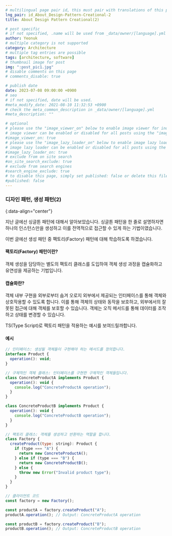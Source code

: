 ```yaml
---
# multilingual page pair id, this must pair with translations of this page. (This name must be unique)
lng_pair: id_About_Design-Pattern-Creational-2
title: About Design Pattern Creational(2)

# post specific
# if not specified, .name will be used from _data/owner/[language].yml
author: Yeonuk
# multiple category is not supported
category: Architecture
# multiple tag entries are possible
tags: [architecture, software]
# thumbnail image for post
img: ":post_pic1.jpg"
# disable comments on this page
# comments_disable: true

# publish date
date: 2023-07-08 09:00:00 +0900
# seo
# if not specified, date will be used.
#meta_modify_date: 2021-08-10 11:32:53 +0900
# check the meta_common_description in _data/owner/[language].yml
#meta_description: ""

# optional
# please use the "image_viewer_on" below to enable image viewer for individual pages or posts (_posts/ or [language]/_posts folders).
# image viewer can be enabled or disabled for all posts using the "image_viewer_posts: true" setting in _data/conf/main.yml.
#image_viewer_on: true
# please use the "image_lazy_loader_on" below to enable image lazy loader for individual pages or posts (_posts/ or [language]/_posts folders).
# image lazy loader can be enabled or disabled for all posts using the "image_lazy_loader_posts: true" setting in _data/conf/main.yml.
#image_lazy_loader_on: true
# exclude from on site search
#on_site_search_exclude: true
# exclude from search engines
#search_engine_exclude: true
# to disable this page, simply set published: false or delete this file
#published: false
---
```


<!-- outline-start -->

### 디자인 패턴, 생성 패턴(2)

{:data-align="center"}

<!-- outline-end -->

지난 글에선 싱글톤 패턴에 대해서 알아보았습니다.
싱글톤 패턴을 한 줄로 설명하자면 하나의 인스턴스만을 생성하고 이를 전역적으로 접근할 수 있게 하는 기법이였습니다.

이번 글에선 생성 패턴 중 팩토리(Factory) 패턴에 대해 학습하도록 하겠습니다.

#### 팩토리(Factory) 패턴이란?

객체 생성을 담당하는 별도의 팩토리 클래스를 도입하여 객체 생성 과정을 캡슐화하고 유연성을 제공하는 기법입니다.

#### 캡슐화란?

객체 내부 구현을 외부로부터 숨겨 오로지 외부에서 제공되는 인터페이스를 통해 객체와 상호작용할 수 있도록 합니다. 이를 통해 객체의 상태와 동작을 보호하고, 외부에서의 잘못된 접근에 대해 객체를 보호할 수 있습니다. 객체는 오직 메서드를 통해 데이터를 조작하고 상태를 변경할 수 있습니다.

TS(Type Script)로 팩토리 패턴을 적용하는 예시를 보여드릴까합니다.

#### 예시

```javascript
// 인터페이스: 생성될 객체들이 구현해야 하는 메서드를 정의합니다.
interface Product {
  operation(): void;
}

// 구체적인 객체 클래스: 인터페이스를 구현한 구체적인 객체들입니다.
class ConcreteProductA implements Product {
  operation(): void {
    console.log("ConcreteProductA operation");
  }
}

class ConcreteProductB implements Product {
  operation(): void {
    console.log("ConcreteProductB operation");
  }
}

// 팩토리 클래스: 객체를 생성하고 반환하는 역할을 합니다.
class Factory {
  createProduct(type: string): Product {
    if (type === "A") {
      return new ConcreteProductA();
    } else if (type === "B") {
      return new ConcreteProductB();
    } else {
      throw new Error("Invalid product type");
    }
  }
}

// 클라이언트 코드
const factory = new Factory();

const productA = factory.createProduct("A");
productA.operation(); // Output: ConcreteProductA operation

const productB = factory.createProduct("B");
productB.operation(); // Output: ConcreteProductB operation
```
